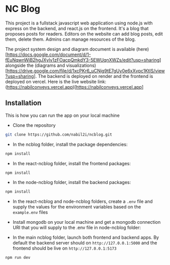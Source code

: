
# NC Blog
This project is a fullstack javascript web application  using node.js with express on the backend, and react.js on the frontend. It's a blog that proposes posts for readers. Editors on the website can add blog posts, edit them, delete them. Admins can manage resources of the blog.

The project system design and diagram document is available (here)[https://docs.google.com/document/d/1-fEuNqwnWiB2hgJXylv1zFOacpQmkdY3-5EWUqnXWZs/edit?usp=sharing] alongside the (diagrams and visualizations)[https://drive.google.com/file/d/1xcPKr6_uCNjg9tE7gUy0e6xXvpc1KtIS/view?usp=sharing]. The backend is deployed on render and the frontend is deployed on vercel.
Here is the live website link: (https://nabilconveys.vercel.app)[https://nabilconveys.vercel.app]

## Installation
This is how you can run the app on your local machine
* Clone the repository
```bash
git clone https://github.com/nabil2i/ncblog.git
```

* In the ncblog folder, install the package dependencies:

```bash
npm install
```

* In the react-ncblog folder, install the frontend packages:

```bash
npm install
```

* In the node-ncblog folder, install the backend packages:

```bash
npm install
```


* In the react-ncblog and node-ncblog folders, create a `.env` file and supply the values for the environment variables based on the `example.env` files

* Install mongodb on your local machine and get a mongodb connection URI that you will supply to the .env file in node-ncblog folder:


* In the main ncblog folder, launch both frontend and backend apps. By default the backend server should on `http://127.0.0.1:5000` and the frontend should be live on `http://127.0.0.1:5173`
```bash
npm run dev 
```
